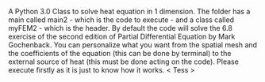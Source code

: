A Python 3.0 Class to solve heat equation in 1 dimension. The folder has a main called main2 - which is the code to execute - and a class called myFEM2 - which is the header. By default the code will solve the 6.8 exercise of the second edition of Partial Differential Equation by Mark Gochenback. You can personalize what you want from the spatial mesh and the coefficients of the equation (this can be done by terminal) to the external source of heat (this must be done acting on the code). Please execute firstly as it is just to know how it works.
< Tess >

